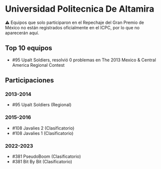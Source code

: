 # Universidad Politecnica De Altamira

:warning: Equipos que solo participaron en el Repechaje del Gran Premio de México no están registrados oficialmente en el ICPC, por lo que no aparecerán aquí.

## Top 10 equipos

- #95 Upalt Soldiers, resolvió 0 problemas en The 2013 Mexico & Central America Regional Contest

## Participaciones

### 2013-2014

- #95 Upalt Soldiers (Regional)

### 2015-2016

- #108 Javalies 2 (Clasificatorio)
- #108 Javalies 1 (Clasificatorio)

### 2022-2023

- #381 PseudoBoom (Clasificatorio)
- #381 Bit By Bit (Clasificatorio)



